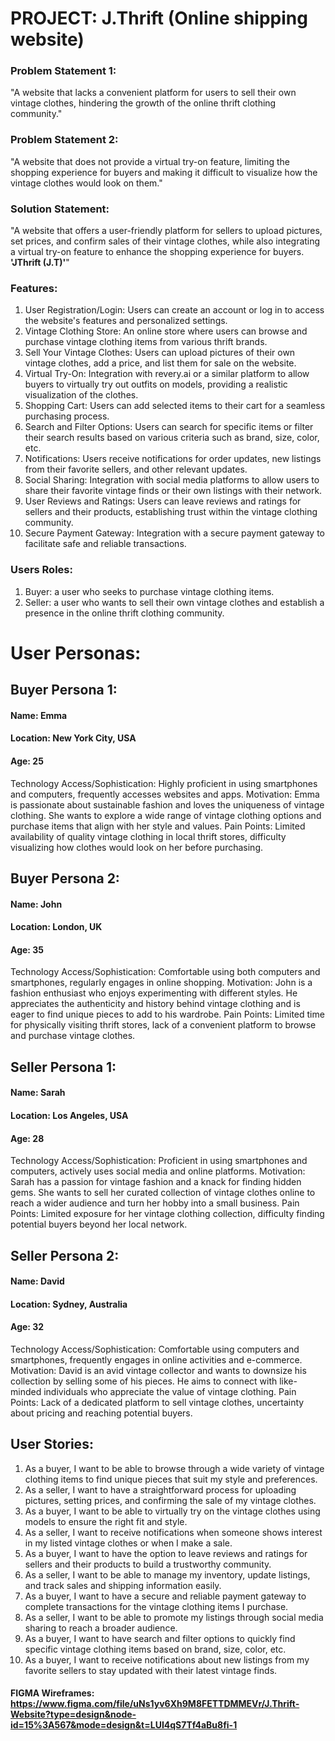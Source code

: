 # PROJECT: J.Thrift (Online shipping website)
### Problem Statement 1:
"A website that lacks a convenient platform for users to sell their own vintage clothes, hindering the growth of the online thrift clothing community."

### Problem Statement 2:
"A website that does not provide a virtual try-on feature, limiting the shopping experience for buyers and making it difficult to visualize how the vintage clothes would look on them."

### Solution Statement:
 "A website that offers a user-friendly platform for sellers to upload pictures, set prices, and confirm sales of their vintage clothes, while also integrating a virtual try-on feature to enhance the shopping experience for buyers.  <b>'JThrift (J.T)'</b>"

### Features:
1. User Registration/Login: Users can create an account or log in to access the website's features and personalized settings.
2. Vintage Clothing Store: An online store where users can browse and purchase vintage clothing items from various thrift brands.
3. Sell Your Vintage Clothes: Users can upload pictures of their own vintage clothes, add a price, and list them for sale on the website.
4. Virtual Try-On: Integration with revery.ai or a similar platform to allow buyers to virtually try out outfits on models, providing a realistic visualization of the clothes.
5. Shopping Cart: Users can add selected items to their cart for a seamless purchasing process.
6. Search and Filter Options: Users can search for specific items or filter their search results based on various criteria such as brand, size, color, etc.
7. Notifications: Users receive notifications for order updates, new listings from their favorite sellers, and other relevant updates.
8. Social Sharing: Integration with social media platforms to allow users to share their favorite vintage finds or their own listings with their network.
9. User Reviews and Ratings: Users can leave reviews and ratings for sellers and their products, establishing trust within the vintage clothing community.
10. Secure Payment Gateway: Integration with a secure payment gateway to facilitate safe and reliable transactions.

### Users Roles:
1. Buyer: a user who seeks to purchase vintage clothing items.
2. Seller: a user who wants to sell their own vintage clothes and establish a presence in the online thrift clothing community.

# User Personas:

## Buyer Persona 1:
#### Name: Emma
#### Location: New York City, USA
#### Age: 25
Technology Access/Sophistication: Highly proficient in using smartphones and computers, frequently accesses websites and apps.
Motivation: Emma is passionate about sustainable fashion and loves the uniqueness of vintage clothing. She wants to explore a wide range of vintage clothing options and purchase items that align with her style and values.
Pain Points: Limited availability of quality vintage clothing in local thrift stores, difficulty visualizing how clothes would look on her before purchasing.

## Buyer Persona 2:
#### Name: John
#### Location: London, UK
#### Age: 35
Technology Access/Sophistication: Comfortable using both computers and smartphones, regularly engages in online shopping.
Motivation: John is a fashion enthusiast who enjoys experimenting with different styles. He appreciates the authenticity and history behind vintage clothing and is eager to find unique pieces to add to his wardrobe.
Pain Points: Limited time for physically visiting thrift stores, lack of a convenient platform to browse and purchase vintage clothes.

## Seller Persona 1:
#### Name: Sarah
#### Location: Los Angeles, USA
#### Age: 28
Technology Access/Sophistication: Proficient in using smartphones and computers, actively uses social media and online platforms.
Motivation: Sarah has a passion for vintage fashion and a knack for finding hidden gems. She wants to sell her curated collection of vintage clothes online to reach a wider audience and turn her hobby into a small business.
Pain Points: Limited exposure for her vintage clothing collection, difficulty finding potential buyers beyond her local network.

## Seller Persona 2:
#### Name: David
#### Location: Sydney, Australia
#### Age: 32
Technology Access/Sophistication: Comfortable using computers and smartphones, frequently engages in online activities and e-commerce.
Motivation: David is an avid vintage collector and wants to downsize his collection by selling some of his pieces. He aims to connect with like-minded individuals who appreciate the value of vintage clothing.
Pain Points: Lack of a dedicated platform to sell vintage clothes, uncertainty about pricing and reaching potential buyers.

## User Stories:

1. As a buyer, I want to be able to browse through a wide variety of vintage clothing items to find unique pieces that suit my style and preferences.
2. As a seller, I want to have a straightforward process for uploading pictures, setting prices, and confirming the sale of my vintage clothes.
3. As a buyer, I want to be able to virtually try on the vintage clothes using models to ensure the right fit and style.
4. As a seller, I want to receive notifications when someone shows interest in my listed vintage clothes or when I make a sale.
5. As a buyer, I want to have the option to leave reviews and ratings for sellers and their products to build a trustworthy community.
6. As a seller, I want to be able to manage my inventory, update listings, and track sales and shipping information easily.
7. As a buyer, I want to have a secure and reliable payment gateway to complete transactions for the vintage clothing items I purchase.
8. As a seller, I want to be able to promote my listings through social media sharing to reach a broader audience.
9. As a buyer, I want to have search and filter options to quickly find specific vintage clothing items based on brand, size, color, etc.
10. As a buyer, I want to receive notifications about new listings from my favorite sellers to stay updated with their latest vintage finds.

#### FIGMA Wireframes: https://www.figma.com/file/uNs1yv6Xh9M8FETTDMMEVr/J.Thrift-Website?type=design&node-id=15%3A567&mode=design&t=LUI4qS7Tf4aBu8fi-1

